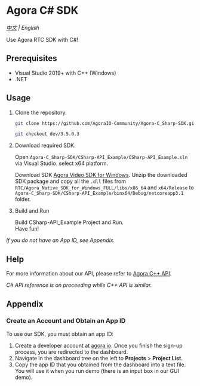 # Agora C# SDK
*[中文](README.zh.md) | English*

Use Agora RTC SDK with C#! 

## Prerequisites

- Visual Studio 2019+ with C++ (Windows)
- .NET

## Usage

1. Clone the repository.

	```bash
	git clone https://github.com/AgoraIO-Community/Agora-C_Sharp-SDK.git
	```

	```bash
	git checkout dev/3.5.0.3
	```

2. Download required SDK.
    
	Open `Agora-C_Sharp-SDK/CSharp-API_Example/CSharp-API_Example.sln` via Visual Studio. select x64 platform.

	Download SDK [Agora Video SDK for Windows](https://artifactory-api.bj2.agoralab.co/artifactory/CSDC_repo/IRIS/3.5.0.3/iris_3.5.0.3_RTC_Windows_20210909_0439.zip). Unzip the downloaded SDK package and copy all the `.dll` files from `RTC/Agora_Native_SDK_for_Windows_FULL/libs/x86_64` and `x64/Release` to `Agora-C_Sharp-SDK/CSharp-API_Example/binx64/Debug/netcoreapp3.1` folder.
   
3. Build and Run

    Build CSharp-API_Example Project and Run.  
	Have fun!

*If you do not have an App ID, see Appendix.*

## Help

For more information about our API, please refer to [Agora C++ API](https://docs.agora.io/en/Video/API%20Reference/cpp/v3.1.2/index.html).

*C# API reference is on proceeding while C++ API is similar.*

## Appendix

### Create an Account and Obtain an App ID

To use our SDK, you must obtain an app ID: 

1. Create a developer account at [agora.io](https://dashboard.agora.io/signin/). Once you finish the sign-up process, you are redirected to the dashboard.
2. Navigate in the dashboard tree on the left to **Projects** > **Project List**.
3. Copy the app ID that you obtained from the dashboard into a text file. You will use it when you run demo (there is an input box in our GUI demo).
